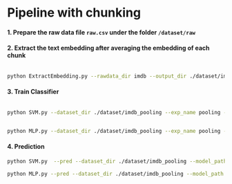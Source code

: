 # Pipeline with chunking

#### 1. Prepare the raw data file `raw.csv` under the folder `/dataset/raw`

#### 2. Extract the text embedding after averaging the embedding of each chunk

```bash

python ExtractEmbedding.py --rawdata_dir imdb --output_dir ./dataset/imdb --device mps --model allenai/longformer-base-4096 --tiny_mode
```

#### 3. Train Classifier

```bash

python SVM.py --dataset_dir ./dataset/imdb_pooling --exp_name pooling --model_dir ./model/SVM
```

```bash

python MLP.py --dataset_dir ./dataset/imdb_pooling --exp_name pooling --model_dir ./model/MLP --num_epochs 8
```

#### 4. Prediction

```bash
python SVM.py  --pred --dataset_dir ./dataset/imdb_pooling --model_path ./model/SVM/pooling/SVM_TIME_STAMP.joblib
```

```bash
python MLP.py --pred --dataset_dir ./dataset/imdb_pooling --model_path ./model/MLP/pooling/MLP_TIME_STAMP.pt
```
